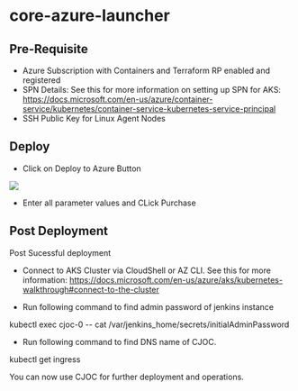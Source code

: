 # core-azure-launcher


## Pre-Requisite
 - Azure Subscription with Containers and Terraform RP enabled and registered
 - SPN Details: See this for more information on setting up SPN for AKS: https://docs.microsoft.com/en-us/azure/container-service/kubernetes/container-service-kubernetes-service-principal
 - SSH Public Key for Linux Agent Nodes
 
 
 ## Deploy
 
 - Click on Deploy to Azure Button

<a href="https://portal.azure.com/#create/Microsoft.Template/uri/https%3A%2F%2Fraw.githubusercontent.com%2FSpektraSystems%2Fcore-azure-launcher%2Fmaster%2Fazuredeploy.json" target="_blank">
    <img src="http://azuredeploy.net/deploybutton.png"/>
</a>

- Enter all parameter values and CLick Purchase

## Post Deployment
Post Sucessful deployment
- Connect to AKS Cluster via CloudShell or AZ CLI. See this for more information: https://docs.microsoft.com/en-us/azure/aks/kubernetes-walkthrough#connect-to-the-cluster

- Run following command to find admin password of jenkins instance

kubectl exec cjoc-0 -- cat /var/jenkins_home/secrets/initialAdminPassword

- Run following command to find DNS name of CJOC.

 kubectl get ingress


You can now use CJOC for further deployment and operations.
 
